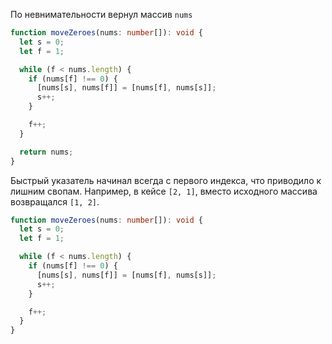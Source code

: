 По невнимательности вернул массив `nums`

```typescript
function moveZeroes(nums: number[]): void {
  let s = 0;
  let f = 1;

  while (f < nums.length) {
    if (nums[f] !== 0) {
      [nums[s], nums[f]] = [nums[f], nums[s]];
      s++;
    }

    f++;
  }

  return nums;
}
```

Быстрый указатель начинал всегда с первого индекса, что приводило к лишним свопам. Например, в кейсе `[2, 1]`, вместо исходного массива возвращался `[1, 2]`.

```typescript
function moveZeroes(nums: number[]): void {
  let s = 0;
  let f = 1;

  while (f < nums.length) {
    if (nums[f] !== 0) {
      [nums[s], nums[f]] = [nums[f], nums[s]];
      s++;
    }

    f++;
  }
}
```
